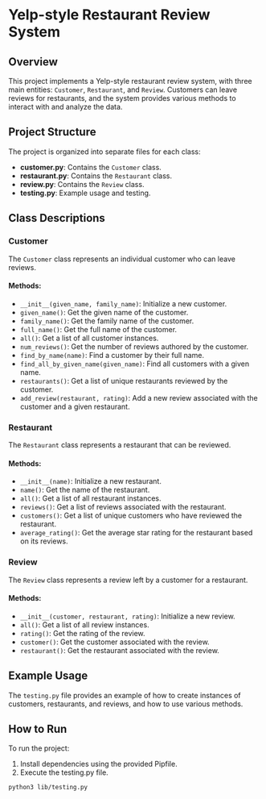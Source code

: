 # Yelp-style Restaurant Review System

## Overview

This project implements a Yelp-style restaurant review system, with three main entities: `Customer`, `Restaurant`, and `Review`. Customers can leave reviews for restaurants, and the system provides various methods to interact with and analyze the data.

## Project Structure

The project is organized into separate files for each class:

- **customer.py**: Contains the `Customer` class.
- **restaurant.py**: Contains the `Restaurant` class.
- **review.py**: Contains the `Review` class.
- **testing.py**: Example usage and testing.

## Class Descriptions

### Customer

The `Customer` class represents an individual customer who can leave reviews.

#### Methods:

- `__init__(given_name, family_name)`: Initialize a new customer.
- `given_name()`: Get the given name of the customer.
- `family_name()`: Get the family name of the customer.
- `full_name()`: Get the full name of the customer.
- `all()`: Get a list of all customer instances.
- `num_reviews()`: Get the number of reviews authored by the customer.
- `find_by_name(name)`: Find a customer by their full name.
- `find_all_by_given_name(given_name)`: Find all customers with a given name.
- `restaurants()`: Get a list of unique restaurants reviewed by the customer.
- `add_review(restaurant, rating)`: Add a new review associated with the customer and a given restaurant.

### Restaurant

The `Restaurant` class represents a restaurant that can be reviewed.

#### Methods:

- `__init__(name)`: Initialize a new restaurant.
- `name()`: Get the name of the restaurant.
- `all()`: Get a list of all restaurant instances.
- `reviews()`: Get a list of reviews associated with the restaurant.
- `customers()`: Get a list of unique customers who have reviewed the restaurant.
- `average_rating()`: Get the average star rating for the restaurant based on its reviews.

### Review

The `Review` class represents a review left by a customer for a restaurant.

#### Methods:

- `__init__(customer, restaurant, rating)`: Initialize a new review.
- `all()`: Get a list of all review instances.
- `rating()`: Get the rating of the review.
- `customer()`: Get the customer associated with the review.
- `restaurant()`: Get the restaurant associated with the review.

## Example Usage

The `testing.py` file provides an example of how to create instances of customers, restaurants, and reviews, and how to use various methods.

## How to Run

To run the project:

1. Install dependencies using the provided Pipfile.
2. Execute the testing.py file.

```bash
python3 lib/testing.py
